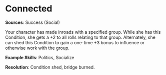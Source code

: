 # Connected
**Sources**: Success (Social)

Your character has made inroads with a specified group.
While she has this Condition, she gets a +2 to all rolls relating to that group. Alternately, she can shed this Condition
to gain a one-time +3 bonus to influence or otherwise work
with the group.

**Example Skills**: Politics, Socialize

**Resolution**: Condition shed, bridge burned.